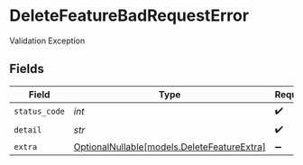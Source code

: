 # DeleteFeatureBadRequestError

Validation Exception


## Fields

| Field                                                                          | Type                                                                           | Required                                                                       | Description                                                                    |
| ------------------------------------------------------------------------------ | ------------------------------------------------------------------------------ | ------------------------------------------------------------------------------ | ------------------------------------------------------------------------------ |
| `status_code`                                                                  | *int*                                                                          | :heavy_check_mark:                                                             | N/A                                                                            |
| `detail`                                                                       | *str*                                                                          | :heavy_check_mark:                                                             | N/A                                                                            |
| `extra`                                                                        | [OptionalNullable[models.DeleteFeatureExtra]](../models/deletefeatureextra.md) | :heavy_minus_sign:                                                             | N/A                                                                            |
